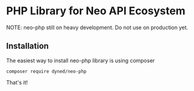 # PHP Library for Neo API Ecosystem

NOTE: neo-php still on heavy development. Do not use on production yet.

## Installation

The easiest way to install neo-php library is using composer
```
composer require dyned/neo-php
```
That's it!

